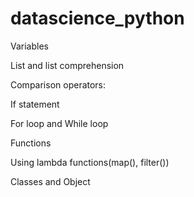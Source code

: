 # datascience_python
Variables

List and list comprehension

Comparison operators:

If statement

For loop and While loop

Functions 

Using lambda functions(map(), filter())

Classes and Object


